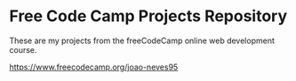 # Free Code Camp Projects Repository

These are my projects from the freeCodeCamp online web development course.

https://www.freecodecamp.org/joao-neves95
